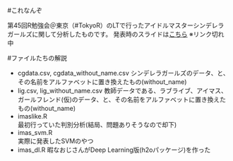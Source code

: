 #これなんぞ

第45回R勉強会＠東京（#TokyoR）のLTで行ったアイドルマスターシンデレラガールズに関して分析したものです。
発表時のスライドは[こちら](http://www.slideshare.net/k_mori/tokyor-45)
※リンク切れ中

#ファイルたちの解説
* cgdata.csv, cgdata_without_name.csv
シンデレラガールズのデータ、と、その名前をアルファベットに置き換えたもの(without_name)
* lig.csv, lig_without_name.csv
教師データである、ラブライブ、アイマス、ガールフレンド(仮)のデータ、と、その名前をアルファベットに置き換えたもの(without_name)
* imaslike.R  
最初行っていた判別分析(結局、問題ありそうなので却下)
* imas_svm.R  
実際に発表したSVMのやつ
* imas_dl.R
暇なおじさんがDeep Learning版(h2oパッケージ)を作った
